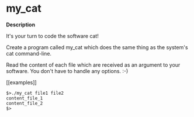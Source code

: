 # my_cat

**Description**

It's your turn to code the software cat!

Create a program called my_cat which does the same thing as the system's cat command-line.

Read the content of each file which are received as an argument to your software.
You don't have to handle any options. :-)

[[examples]]
```
$>./my_cat file1 file2
content_file_1
content_file_2
$>
```
